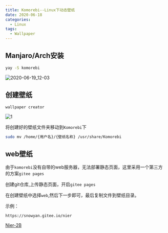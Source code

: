 ```yaml
---
title: Komorebi--Linux下动态壁纸
date: 2020-06-18
categories:
  - Linux
tags:
  - Wallpaper
---
```


## Manjaro/Arch安装

```bash
yay -S komorebi
```

![2020-06-19_12-03](https://cdn.jsdelivr.net/gh/qbmzc/images/1592540058_20200619121012998_1465318.png)

## 创建壁纸

`wallpaper creator`

![1](https://cdn.jsdelivr.net/gh/qbmzc/images/1592540153_20200619121538032_2012888474.png)

将创建好的壁纸文件夹移动到`Komorebi`下

```bash
sudo mv /home/{用户名}/{壁纸名称} /usr/share/Komorebi
```

## web壁纸

由于`komorebi`没有自带的web服务器，无法部署静态页面，这里采用一个第三方的方案`gitee pages`

创建git仓库,上传静态页面，开启`gitee pages`

在创建壁纸中选择`web`,然后下一步即可，最后复制文件到壁纸目录。

示例：

```http
https://snowyan.gitee.io/nier
```

[Nier-2B](https://snowyan.gitee.io/nier)